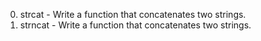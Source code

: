 0. strcat - Write a function that concatenates two strings.
1. strncat - Write a function that concatenates two strings.
